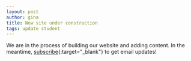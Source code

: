 ```yaml
---
layout: post
author: gina
title: New site under construction
tags: update student
---
```


We are in the process of building our website and adding content. In the meantime, [subscribe](http://eepurl.com/hojSrv){:target="_blank"} to get email updates!
